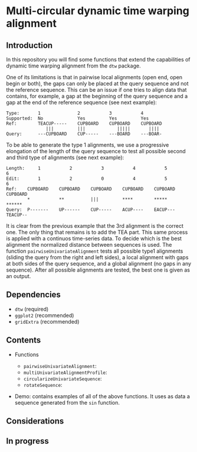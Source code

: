 # Multi-circular dynamic time warping alignment

## Introduction

In this repository you will find some functions that extend the capabilities of dynamic time warping alignment from the `dtw` package. 

One of its limitations is that in pairwise local alignments (open end, open begin or both), the gaps can only be placed at the query sequence and not the reference sequence. This can be an issue if one tries to align data that contains, for example, a gap at the beginning of the query sequence and a gap at the end of the reference sequence (see next example):

```
Type:       1              2           3           4
Supported:  No             Yes         Yes         Yes
Ref:        TEACUP-----    CUPBOARD    CUPBOARD    CUPBOARD
               |||         |||            |||||       ||||
Query:      ---CUPBOARD    CUP-----    ---BOARD    ---BOAR-
```

To be able to generate the type 1 alignments, we use a progressive elongation of the length of the query sequence to test all possible second and third type of alignments (see next example):

```
Length:     1           2           3           4           5           6        
Edit:       1           2           0           4           5           6       
Ref:    CUPBOARD    CUPBOARD    CUPBOARD    CUPBOARD    CUPBOARD    CUPBOARD               
        *           **          |||         ****        *****       ******         
Query:  P-------    UP------    CUP-----    ACUP----    EACUP---    TEACUP--
```

It is clear from the previous example that the 3rd alignment is the correct one. The only thing that remains is to add the TEA part. This same process is applied with a continuos time-series data. To decide which is the best alignment the normalized distance between sequences is used. The function `pairwiseUnivariateAlignment` tests all possible type1 alignments (sliding the query from the right and left sides), a local alignment with gaps at both sides of the query sequence, and a global alignment (no gaps in any sequence). After all possible alignments are tested, the best one is given as an output.



## Dependencies

* `dtw`  (required)
* `ggplot2` (recommended)
* `gridExtra` (recommended)

## Contents

* Functions
    * `pairwiseUnivariateAlignment`:
    * `multiUnivariateAlignmentProfile`:
    * `circularizeUnivariateSequence`:
    * `rotateSequence`:
    
* Demo: contains examples of all of the above functions. It uses as data a sequence generated from the `sin` function.

## Considerations

## In progress